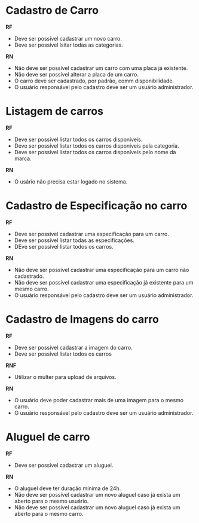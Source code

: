 # Cadastro de Carro

**RF**
  - Deve ser possível cadastrar um novo carro.
  - Deve ser possível lsitar todas as categorias.


**RN**
  - Não deve ser possível cadastrar um carro com uma placa já existente.
  - Não deve ser possível alterar a placa de um carro.
  - O carro deve ser cadastrado, por padrão, comm disponibilidade.
  - O usuário responsável pelo cadastro deve ser um usuário administrador.



# Listagem de carros

**RF**
  - Deve ser possível listar todos os carros disponíveis.
  - Deve ser possível listar todos os carros disponíveis pela categoria.
  - Deve ser possível listar todos os carros disponíveis pelo nome da marca.

**RN**
  - O usário não precisa estar logado no sistema.

# Cadastro de Especificação no carro

**RF** 
  - Deve ser possível cadastrar uma especificação para um carro.
  - Deve ser possível listar todas as especificações.
  - DEve ser possível listar todos os carros.

**RN**
  - Não deve ser possível cadastrar uma especificação para um carro não cadastrado.
  - Não deve ser possível cadastrar uma especificação já existente para um mesmo carro.
  - O usuário responsável pelo cadastro deve ser um usuário administrador.



# Cadastro de Imagens do carro

**RF**
  - Deve ser possível cadastrar a imagem do carro.
  - Deve ser possível listar todos os carros

**RNF**
  - Utilizar o multer para upload de arquivos.

**RN**
  - O usuário deve poder cadastrar mais de uma imagem para o mesmo carro.
  - O usuário responsável pelo cadastro deve ser um usuário administrador.



# Aluguel de carro
  
**RF**
  - Deve ser possível cadastrar um aluguel.

**RN**
  - O aluguel deve ter duração mínima de 24h.
  - Não deve ser possível cadastrar um novo aluguel caso já exista um aberto para o mesmo usuário.
  - Não deve ser possível cadastrar um novo aluguel caso já exista um aberto para o mesmo carro.